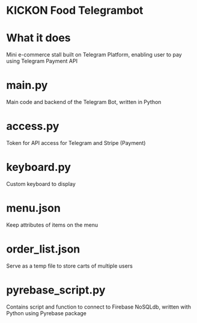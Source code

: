# KICKON Food Telegrambot

# What it does
Mini e-commerce stall built on Telegram Platform, enabling user to pay using Telegram Payment API

# main.py
Main code and backend of the Telegram Bot, written in Python

# access.py
Token for API access for Telegram and Stripe (Payment)

# keyboard.py
Custom keyboard to display

# menu.json
Keep attributes of items on the menu

# order_list.json
Serve as a temp file to store carts of multiple users

# pyrebase_script.py
Contains script and function to connect to Firebase NoSQLdb, written with Python using Pyrebase package
